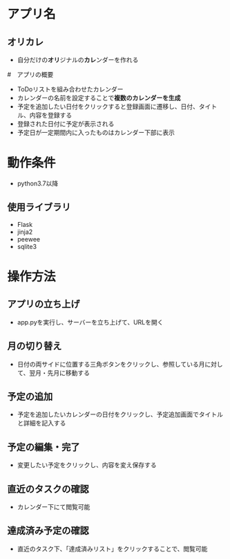 <!-- # calendar (進捗)

| 担当者   | 作業内容      | 状況     | 備考 |
| -------------- | -------------- | ----------- | -------------------------------------- |
| 籔下晃大 |カレンダーを増やす機能 |カレンダーの追加はできているが予定をカレンダーごとに分ける方法を考え中 | |
| 三宅玲央 |期限の近いものをカレンダーの下に表示|実装済み、カレンダーの登録事項に年が追加されたらそれに対応する | |
| 不破麻郁子|カレンダーのデザインと表示|実装済み | |
| 酒井翔琉 |用事を登録する |登録済みの予定を編集する機能を追加中 | |
| 野中勇飛 |登録したものをカレンダーに表示する|達成済みリスト画面を作成中 | |
| 小沢航希 |登録画面のデザイン |カレンダー作成画面のcss | | -->

# アプリ名
## オリカレ
- 自分だけの**オリ**ジナルの**カレ**ンダーを作れる

#　アプリの概要
- ToDoリストを組み合わせたカレンダー
- カレンダーの名前を設定することで**複数のカレンダーを生成**
- 予定を追加したい日付をクリックすると登録画面に遷移し、日付、タイトル、内容を登録する
- 登録された日付に予定が表示される
- 予定日が一定期間内に入ったものはカレンダー下部に表示

# 動作条件
- python3.7以降

## 使用ライブラリ
- Flask
- jinja2
- peewee
- sqlite3

# 操作方法
## アプリの立ち上げ
- app.pyを実行し、サーバーを立ち上げて、URLを開く
## 月の切り替え
- 日付の両サイドに位置する三角ボタンをクリックし、参照している月に対して、翌月・先月に移動する
## 予定の追加
- 予定を追加したいカレンダーの日付をクリックし、予定追加画面でタイトルと詳細を記入する
## 予定の編集・完了
- 変更したい予定をクリックし、内容を変え保存する
## 直近のタスクの確認
- カレンダー下にて閲覧可能
## 達成済み予定の確認
- 直近のタスク下、「達成済みリスト」をクリックすることで、閲覧可能